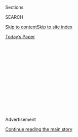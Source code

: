 <div id="app">

<div>

<div>

<div>

<div class="NYTAppHideMasthead css-1q2w90k e1suatyy0">

<div class="section css-ui9rw0 e1suatyy2">

<div class="css-eph4ug er09x8g0">

<div class="css-6n7j50">

</div>

<span class="css-1dv1kvn">Sections</span>

<div class="css-10488qs">

<span class="css-1dv1kvn">SEARCH</span>

</div>

[Skip to content](#site-content)[Skip to site index](#site-index)

</div>

<div class="css-10698na e1huz5gh0">

</div>

</div>

<div id="masthead-bar-one" class="section hasLinks css-15hmgas e1csuq9d3">

<div class="css-uqyvli e1csuq9d0">

</div>

<div class="css-1uqjmks e1csuq9d1">

</div>

<div class="css-9e9ivx">

[](https://myaccount.nytimes.com/auth/login?response_type=cookie&client_id=vi)

</div>

<div class="css-1bvtpon e1csuq9d2">

[Today’s Paper](https://www.nytimes.com/section/todayspaper)

</div>

</div>

</div>

</div>

<div data-aria-hidden="false">

<div id="site-content" role="main">

<div>

<div class="css-1aor85t" style="opacity:0.000000001;z-index:-1;visibility:hidden">

<div class="css-1hqnpie">

<div class="css-epjblv">

<span class="css-17xtcya">[Opinion](/section/opinion)</span><span class="css-x15j1o">|</span><span class="css-fwqvlz">Take
Back the Streets From the Automobile</span>

</div>

<div class="css-k008qs">

<div class="css-1iwv8en">

<span class="css-18z7m18"></span>

<div>

</div>

</div>

<span class="css-1n6z4y">https://nyti.ms/2NfZPj7</span>

<div class="css-1705lsu">

<div class="css-4xjgmj">

<div class="css-4skfbu" role="toolbar" data-aria-label="Social Media Share buttons, Save button, and Comments Panel with current comment count" data-testid="share-tools">

  - 
  - 
  - 
  - 
    
    <div class="css-6n7j50">
    
    </div>

  - 

</div>

</div>

</div>

</div>

</div>

</div>

<div id="NYT_TOP_BANNER_REGION" class="css-13pd83m">

</div>

<div id="top-wrapper" class="css-1sy8kpn">

<div id="top-slug" class="css-l9onyx">

Advertisement

</div>

[Continue reading the main story](#after-top)

<div class="ad top-wrapper" style="text-align:center;height:100%;display:block;min-height:250px">

<div id="top" class="place-ad" data-position="top" data-size-key="top">

</div>

</div>

<div id="after-top">

</div>

</div>

<div>

<div class="css-v5btjw etb61u70">

<div class="css-v05ibm etb61u71">

[Opinion](/section/opinion)

</div>

</div>

<div id="sponsor-wrapper" class="css-1hyfx7x">

<div id="sponsor-slug" class="css-19vbshk">

Supported by

</div>

[Continue reading the main story](#after-sponsor)

<div id="sponsor" class="ad sponsor-wrapper" style="text-align:center;height:100%;display:block">

</div>

<div id="after-sponsor">

</div>

</div>

<div class="css-186x18t">

</div>

<div class="css-1vkm6nb ehdk2mb0">

# Take Back the Streets From the Automobile

</div>

With people hunkered down at home, cities should act quickly to find a
better balance between cars and pedestrians and cyclists.

<div class="css-18e8msd">

<div class="css-vp77d3 epjyd6m0">

<div class="css-1baulvz">

By [<span class="css-1baulvz" itemprop="name">Justin
Gillis</span>](https://www.nytimes.com/by/justin-gillis) and
<span class="css-1baulvz last-byline" itemprop="name">Heather
Thompson</span>

<div class="css-8atqhb">

Mr. Gillis, a former Times environmental reporter, is a contributing
opinion writer. Ms. Thompson is a transportation planner.

</div>

</div>

</div>

  - June 20, 2020

  - 
    
    <div class="css-4xjgmj">
    
    <div class="css-pvvomx" role="toolbar" data-aria-label="Social Media Share buttons, Save button, and Comments Panel with current comment count" data-testid="share-tools">
    
      - 
      - 
      - 
      - 
        
        <div class="css-6n7j50">
        
        </div>
    
      - 
    
    </div>
    
    </div>

</div>

<div class="css-79elbk" data-testid="photoviewer-wrapper">

<div class="css-z3e15g" data-testid="photoviewer-wrapper-hidden">

</div>

<div class="css-1a48zt4 ehw59r15" data-testid="photoviewer-children">

![<span class="css-16f3y1r e13ogyst0" data-aria-hidden="true">People in
Williamsburg, Brooklyn, enjoying a street closed to
cars.</span><span class="css-cnj6d5 e1z0qqy90" itemprop="copyrightHolder"><span class="css-1ly73wi e1tej78p0">Credit...</span><span><span>Juan
Arredondo for The New York
Times</span></span></span>](https://static01.nyt.com/images/2020/06/22/opinion/20gillisWeb/merlin_173526783_192e498a-5699-411c-b1e5-64fa738eec17-articleLarge.jpg?quality=75&auto=webp&disable=upscale)

</div>

</div>

</div>

<div class="section meteredContent css-1r7ky0e" name="articleBody" itemprop="articleBody">

<div class="css-1fanzo5 StoryBodyCompanionColumn">

<div class="css-53u6y8">

Since cities came to exist 5,000 years ago, epidemics have shaped their
fate.

Plagues
[weakened](https://www.theatlantic.com/science/archive/2016/03/plagues-roman-empire/473862/)
the Roman Empire and may have helped bring it down. The sewers that
cleaned up a filthy London in the 19th century were
[built](http://www.bbc.co.uk/history/historic_figures/bazalgette_joseph.shtml)
in direct response to a cholera outbreak. Many of the great urban parks,
including Central Park in New York City, were similarly
[planned](https://www.history.com/news/cholera-pandemic-new-york-city-london-paris-green-space)
after epidemics, to provide more open space.

Today, the coronavirus pandemic, in all its horror, opens the prospect
of sweeping urban change. Cities suddenly see the possibility of
correcting their greatest mistake of the 20th century, the surrender of
too much public space to the automobile.

Cities need to seize this moment and move at lightning speed. We need to
find a better balance between the cars on our streets and the bicyclists
and pedestrians who have, for decades, been neglected and pushed to the
margins.

All over the world, forward-looking cities large and small have already
jumped into action. In Medellin, the innovative Colombian city nestled
in the Andes, workers are seizing traffic lanes and slapping down yellow
paint to signify a change: Cars have been evicted and the lanes are now
reserved for bicyclists. In Kampala, the capital of Uganda, the
authorities have closed streets, encouraged cycling, and sped the
construction of new bike lanes and walkways. In European cities,
“[corona
cycleways](https://www.nytimes.com/2020/06/12/business/paris-bicycles-commute-coronavirus.htmlhttps:/www.nytimes.com/2020/06/12/business/paris-bicycles-commute-coronavirus.html)”
have become the new norm.

</div>

</div>

<div class="css-1fanzo5 StoryBodyCompanionColumn">

<div class="css-53u6y8">

In New York, the city has responded to community demands by pledging to
set aside [100 miles of
roads](https://nyc.streetsblog.org/2020/04/27/breaking-de-blasio-commits-to-100-miles-of-open-streets/)
in the next few weeks for people on foot or bike, largely closing the
streets to traffic during daylight hours. Letting people dine at tables
in the middle of the road may help in the
[salvation](https://www.timeout.com/newyork/news/this-is-what-outdoor-dining-may-soon-look-like-in-nyc-052920)
of New York restaurants. Across the country in Oakland, Calif., the city
has
[decided](https://www.curbed.com/2020/5/19/21258662/oakland-slow-streets-closures-social-distancing)
to close nearly 10 percent of its streets. And in the middle of the
country, Kansas City, Mo., was one of the first to limit traffic and
turn parking spots into mini-parks to extend restaurant service.

This is a golden moment for the movement known as [tactical
urbanism](http://tacticalurbanismguide.com/about/). More than 200 cities
have already announced road closings in response to the coronavirus
pandemic. Thousands of cities have yet to act in any bold way, however.
If they do not, they may miss what could be a once-in-a-lifetime
opportunity.

The circumstances that give rise to this situation are lamentable, of
course, just as were the cholera epidemics that altered cities in the
19th century. Bicycling is
[booming](https://www.nytimes.com/2020/05/18/nyregion/bike-shortage-coronavirus.html)
— bike stores are reporting record sales and order backlogs — as people
look for easier means to get around and find streets with reduced
traffic to be safer and more congenial. Cities are finding they can make
bold moves to accommodate all the new bikers and walkers because the
drivers who would normally object to street closings are hunkered down
in their homes.

The suppression of automotive traffic is giving us a vivid illustration
of the potential future benefits of cleaning up our cities. Air
pollution, which kills millions of people every year, is down nearly
everywhere. In Mexico City, measurements of the smallest, deadliest
particles have fallen by about half. The Indian government has [publicly
reported](https://www.news18.com/news/india/locked-under-blue-skies-air-quality-and-the-pandemic-2612719.html)
that several pollution measures are down as much as 70 percent in New
Delhi; in some cities, Indian children are able to see distant mountains
for the first time in their lives.

Most of the road closures announced so far have been billed as
temporary, meant to last until the pandemic loosens its grip. The
willingness of drivers to leave their cars parked is certainly not going
to last. What can cities do to make sure they hold on to the recent
gains as the economy reopens?

</div>

</div>

<div class="css-1fanzo5 StoryBodyCompanionColumn">

<div class="css-53u6y8">

To answer that, we return to a phrase we used earlier: tactical
urbanism. For the last couple of decades, this movement has been seizing
moments of opportunity to improve urban life.

Sometimes a city government is the instigator, as in 2009, when New York
[closed several
blocks](https://www.nytimes.com/2009/05/25/nyregion/25bway.html) of
Broadway, one of the busiest streets in the city, to traffic. Sometimes
citizens employ guerrilla tactics — converting a vacant lot into a
miniature park or garden, for instance, or throwing up orange traffic
cones in the middle of the night to create a bike lane.

The basic idea is to show people the benefits of a change, however
temporary, in order to shift the political dynamic in favor of a more
permanent alteration. You can bet that parents whose bored children are
suddenly able to ride their bikes in the Oakland streets are seeing this
whole set of issues with new eyes.

When Broadway was closed, thousands of New Yorkers flooded the street,
delightedly plopping down in cheap lawn chairs the city had set out on
the pavement. From that moment, the vision of a Broadway for people took
hold, and the blocks of Broadway through Times Square have been closed
to traffic for a decade.

Similarly, tactical urbanist projects [all over the
world](https://www.itdp.org/event/power-of-tactical-urbanism/https:/www.itdp.org/event/power-of-tactical-urbanism/)
have led to closed streets, new parks and many other amenities. A large
majority of these projects entail reclaiming public space from the
automobile. A third or more of the space in any city is devoted to
streets, and in the middle of the last century, much of that was
converted to traffic lanes and free parking spaces.

Today, we have been thrust into perhaps the greatest opportunity ever
for tactical urbanism. With traffic missing from the streets, people are
sensing how completely cars dominate them in normal times, endangering
the lives of the pedestrians and cyclists squeezed into tiny strips
along the margins. This situation was never sensible or moral, but until
now, fixing it was politically impossible in many cities.

A viral twist of fate has given us a chance to alter the balance,
creating streets that work for everyone. Cities that were thinking about
lane changes or street closures before the pandemic should move quickly
to try them out, and the most popular should be made permanent.
Government leaders must pay particular attention to poor neighborhoods,
which tend to be forgotten but whose people have just as much right to
bike and walk as anyone else. Those neighborhoods are often deprived of
parks or sports fields, so a street with few or no cars can be a godsend
for children.

</div>

</div>

<div class="css-1fanzo5 StoryBodyCompanionColumn">

<div class="css-53u6y8">

In the end, reclaiming streets will not be enough to lock in improved
air quality and other benefits. Every city needs a comprehensive program
of car control. Some, like London, are already banning the most
polluting vehicles, and a few have gone so far as to declare they will
no longer allow fuel-burning engines after 2030 or 2035. In those towns,
you will drive an electric car if you drive at all.

Cities need to follow the lead of London, Singapore and more recently
[New
York](https://www.nytimes.com/2019/04/24/nyregion/what-is-congestion-pricing.html)
in enacting stiff congestion charges that discourage unnecessary
driving, with the money plowed into mass transit, as well as more
protected lanes for walking and cycling.

Cities need to be designed for the well-being and health of people, not
for cars. We don’t have time to wait. Now is the moment for cities to
imagine that future and start willing it into being.

Heather Thompson ([@hfthompson\_](https://twitter.com/hfthompson_)) is
the chief executive officer of the Institute for Transportation &
Development Policy, which promotes sustainable and equitable transport
worldwide.

</div>

</div>

</div>

<div>

</div>

<div>

</div>

<div>

</div>

<div>

<div id="bottom-wrapper" class="css-1ede5it">

<div id="bottom-slug" class="css-l9onyx">

Advertisement

</div>

[Continue reading the main story](#after-bottom)

<div id="bottom" class="ad bottom-wrapper" style="text-align:center;height:100%;display:block;min-height:90px">

</div>

<div id="after-bottom">

</div>

</div>

</div>

</div>

</div>

## Site Index

<div>

</div>

## Site Information Navigation

  - [© <span>2020</span> <span>The New York Times
    Company</span>](https://help.nytimes.com/hc/en-us/articles/115014792127-Copyright-notice)

<!-- end list -->

  - [NYTCo](https://www.nytco.com/)
  - [Contact
    Us](https://help.nytimes.com/hc/en-us/articles/115015385887-Contact-Us)
  - [Work with us](https://www.nytco.com/careers/)
  - [Advertise](https://nytmediakit.com/)
  - [T Brand Studio](http://www.tbrandstudio.com/)
  - [Your Ad
    Choices](https://www.nytimes.com/privacy/cookie-policy#how-do-i-manage-trackers)
  - [Privacy](https://www.nytimes.com/privacy)
  - [Terms of
    Service](https://help.nytimes.com/hc/en-us/articles/115014893428-Terms-of-service)
  - [Terms of
    Sale](https://help.nytimes.com/hc/en-us/articles/115014893968-Terms-of-sale)
  - [Site Map](https://spiderbites.nytimes.com)
  - [Help](https://help.nytimes.com/hc/en-us)
  - [Subscriptions](https://www.nytimes.com/subscription?campaignId=37WXW)

</div>

</div>

</div>

</div>
